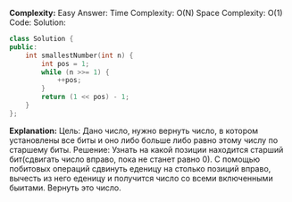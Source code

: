 **Complexity:** Easy
Answer:
	Time Complexity: O(N)
	Space Complexity: O(1)
Code:
Solution:
```cpp
class Solution {
public:
    int smallestNumber(int n) {
        int pos = 1;
        while (n >>= 1) {
            ++pos;
        }
        return (1 << pos) - 1;
    }
};
```
**Explanation:**
	Цель: Дано число, нужно вернуть число, в котором установлены все биты и оно либо больше либо равно этому числу по старшему биты.
	Решение: Узнать на какой позиции находится старший бит(сдвигать число вправо, пока не станет равно 0). С помощью побитовых операций сдвинуть еденицу на столько позиций вправо, вычесть из него еденицу и получится число со всеми включенными быитами. Вернуть это число.